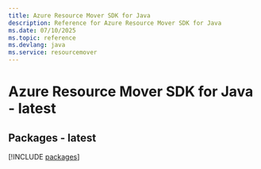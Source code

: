 ```yaml
---
title: Azure Resource Mover SDK for Java
description: Reference for Azure Resource Mover SDK for Java
ms.date: 07/10/2025
ms.topic: reference
ms.devlang: java
ms.service: resourcemover
---
```

# Azure Resource Mover SDK for Java - latest
## Packages - latest
[!INCLUDE [packages](resource-mover-index.md)]